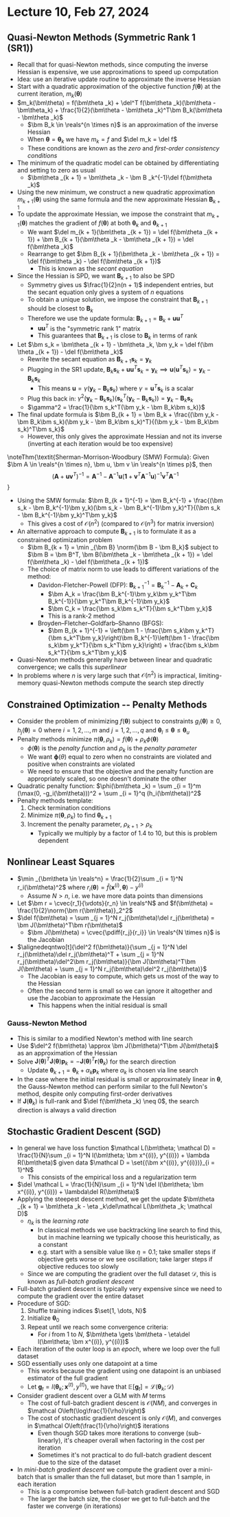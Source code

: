 # Lecture 10, Feb 27, 2024

## Quasi-Newton Methods (Symmetric Rank 1 (SR1))

* Recall that for quasi-Newton methods, since computing the inverse Hessian is expensive, we use approximations to speed up computation
* Idea: use an iterative update routine to approximate the inverse Hessian
* Start with a quadratic approximation of the objective function $f(\bm\theta)$ at the current iteration, $m_k(\bm\theta)$
* $m_k(\bm\theta) = f(\bm\theta _k) + \del^T f(\bm\theta _k)(\bm\theta - \bm\theta_k) + \frac{1}{2}(\bm\theta - \bm\theta _k)^T\bm B_k(\bm\theta - \bm\theta _k)$
	* $\bm B_k \in \reals^{n \times n}$ is an approximation of the inverse Hessian
	* When $\bm\theta = \bm\theta _k$ we have $m_k = f$ and $\del m_k = \del f$
	* These conditions are known as the *zero* and *first-order consistency conditions*
* The minimum of the quadratic model can be obtained by differentiating and setting to zero as usual
	* $\bm\theta _{k + 1} = \bm\theta _k - \bm B _k^{-1}\del f(\bm\theta _k)$
* Using the new minimum, we construct a new quadratic approximation $m_{k + 1}(\bm\theta)$ using the same formula and the new approximate Hessian $\bm B_{k + 1}$
* To update the approximate Hessian, we impose the constraint that $m_{k + 1}(\bm\theta)$ matches the gradient of $f(\bm\theta)$ at both $\bm\theta _k$ and $\bm\theta _{k + 1}$
	* We want $\del m_{k + 1}(\bm\theta _{k + 1}) = \del f(\bm\theta _{k + 1}) + \bm B_{k + 1}(\bm\theta _k - \bm\theta _{k + 1}) = \del f(\bm\theta _k)$
	* Rearrange to get $\bm B_{k + 1}(\bm\theta _k - \bm\theta _{k + 1}) = \del f(\bm\theta _k) - \del f(\bm\theta _{k + 1})$
		* This is known as the *secant equation*
* Since the Hessian is SPD, we want $\bm B_{k + 1}$ to also be SPD
	* Symmetry gives us $\frac{1}{2}n(n + 1)$ independent entries, but the secant equation only gives a system of $n$ equations
	* To obtain a unique solution, we impose the constraint that $\bm B_{k + 1}$ should be closest to $\bm B_k$
	* Therefore we use the update formula: $\bm B_{k + 1} = \bm B_k + \bm u\bm u^T$
		* $\bm u\bm u^T$ is the "symmetric rank 1" matrix
		* This guarantees that $\bm B_{k + 1}$ is close to $\bm B_k$ in terms of rank
* Let $\bm s_k = \bm\theta _{k + 1} - \bm\theta _k, \bm y_k = \del f(\bm \theta _{k + 1}) - \del f(\bm\theta _k)$
	* Rewrite the secant equation as $\bm B_{k + 1}\bm s_k = \bm y_k$
	* Plugging in the SR1 update, $\bm B_k\bm s_k + \bm u\bm u^T\bm s_k = \bm y_k \implies \bm u(\bm u^T\bm s_k) = \bm y_k - \bm B_k\bm s_k$
		* This means $\bm u = \gamma(\bm y_k - \bm B_k\bm s_k)$ where $\gamma = \bm u^T\bm s_k$ is a scalar
	* Plug this back in: $\gamma^2(\bm y_k - \bm B_k\bm s_k)(\bm s_k^T(\bm y_k - \bm B_k\bm s_k)) = \bm y_k - \bm B_k\bm s_k$
	* $\gamma^2 = \frac{1}{\bm s_k^T(\bm y_k - \bm B_k\bm s_k)}$
* The final update formula is $\bm B_{k + 1} = \bm B_k + \frac{(\bm y_k - \bm B_k\bm s_k)(\bm y_k - \bm B_k\bm s_k)^T}{(\bm y_k - \bm B_k\bm s_k)^T\bm s_k}$
	* However, this only gives the approximate Hessian and not its inverse (inverting at each iteration would be too expensive)

\noteThm{\textit{Sherman-Morrison-Woodbury (SMW) Formula}: Given $\bm A \in \reals^{n \times n}, \bm u, \bm v \in \reals^{n \times p}$, then $$(\bm A + \bm u\bm v^T)^{-1} = \bm A^{-1} - \bm A^{-1}\bm u(\bm 1 + \bm v^T\bm A^{-1}\bm u)^{-1}\bm v^T\bm A^{-1}$$}

* Using the SMW formula: $\bm B_{k + 1}^{-1} = \bm B_k^{-1} + \frac{(\bm s_k - \bm B_k^{-1}\bm y_k)(\bm s_k - \bm B_k^{-1}\bm y_k)^T}{(\bm s_k - \bm B_k^{-1}\bm y_k)^T\bm y_k}$
	* This gives a cost of $\mathcal O(n^2)$ (compared to $\mathcal O(n^3)$ for matrix inversion)
* An alternative approach to compute $\bm B_{k + 1}$ is to formulate it as a constrained optimization problem
	* $\bm B_{k + 1} = \min _{\bm B} \norm{\bm B - \bm B_k}$ subject to $\bm B = \bm B^T, \bm B(\bm\theta _k - \bm\theta _{k + 1}) = \del f(\bm\theta _k) - \del f(\bm\theta _{k + 1})$
	* The choice of matrix norm to use leads to different variations of the method:
		* Davidon-Fletcher-Powell (DFP): $\bm B_{k + 1}^{-1} = \bm B_k^{-1} - \bm A_k + \bm C_k$
			* $\bm A_k = \frac{\bm B_k^{-1}\bm y_k\bm y_k^T\bm B_k^{-1}}{\bm y_k^T\bm B_k^{-1}\bm y_k}$
			* $\bm C_k = \frac{\bm s_k\bm s_k^T}{\bm s_k^T\bm y_k}$
			* This is a rank-2 method
		* Broyden–Fletcher–Goldfarb–Shanno (BFGS):
			* $\bm B_{k + 1}^{-1} = \left(\bm 1 - \frac{\bm s_k\bm y_k^T}{\bm s_k^T\bm y_k}\right)\bm B_k^{-1}\left(\bm 1 - \frac{\bm s_k\bm y_k^T}{\bm s_k^T\bm y_k}\right) + \frac{\bm s_k\bm s_k^T}{\bm s_k^T\bm y_k}$
* Quasi-Newton methods generally have between linear and quadratic convergence; we calls this *superlinear*
* In problems where $n$ is very large such that $\mathcal O(n^2)$ is impractical, limiting-memory quasi-Newton methods compute the search step directly

## Constrained Optimization -- Penalty Methods

* Consider the problem of minimizing $f(\bm\theta)$ subject to constraints $g_i(\bm\theta) \geq 0, h_j(\bm\theta) = 0$ where $i = 1, 2, \dots, m$ and $j = 1, 2, \dots, q$ and $\bm\theta _l \leq \bm\theta \leq \bm\theta _u$
* Penalty methods minimize $\pi(\bm\theta, \rho _k) = f(\bm\theta) + \rho _k\phi(\bm\theta)$
	* $\phi(\bm\theta)$ is the *penalty function* and $\rho _k$ is the *penalty parameter*
	* We want $\bm\phi(\theta)$ equal to zero when no constraints are violated and positive when constraints are violated
	* We need to ensure that the objective and the penalty function are appropriately scaled, so one doesn't dominate the other
* Quadratic penalty function: $\phi(\bm\theta _k) = \sum _{i = 1}^m (\max(0, -g_i(\bm\theta)))^2 + \sum _{i = 1}^q (h_i(\bm\theta))^2$
* Penalty methods template:
	1. Check termination conditions
	2. Minimize $\pi(\bm\theta, \rho _k)$ to find $\bm\theta _{k + 1}$
	3. Increment the penalty parameter, $\rho _{k + 1} > \rho _k$
		* Typically we multiply by a factor of 1.4 to 10, but this is problem dependent

## Nonlinear Least Squares

* $\min _{\bm\theta \in \reals^n} = \frac{1}{2}\sum _{i = 1}^N r_i(\bm\theta)^2$ where $r_i(\bm\theta) = \hat f(\bm x^{(i)}, \bm\theta) - y^{(i)}$
	* Assume $N > n$, i.e. we have more data points than dimensions
* Let $\bm r = \cvec{r_1}{\vdots}{r_n} \in \reals^N$ and $f(\bm\theta) = \frac{1}{2}\norm{\bm r(\bm\theta)}_2^2$
* $\del f(\bm\theta) = \sum _{j = 1}^N r_j(\bm\theta)\del r_j(\bm\theta) = \bm J(\bm\theta)^T\bm r(\bm\theta)$
	* $\bm J(\bm\theta) = \cvec{\pdiff{r_j}{r_i}} \in \reals^{N \times n}$ is the Jacobian
* $\alignedeqntwo[t]{\del^2 f(\bm\theta)}{\sum _{j = 1}^N \del r_j(\bm\theta)\del r_j(\bm\theta)^T + \sum _{j = 1}^N r_j(\bm\theta)\del^2\bm r_j(\bm\theta)}{\bm J(\bm\theta)^T\bm J(\bm\theta) + \sum _{j = 1}^N r_j(\bm\theta)\del^2 r_j(\bm\theta)}$
	* The Jacobian is easy to compute, which gets us most of the way to the Hessian
	* Often the second term is small so we can ignore it altogether and use the Jacobian to approximate the Hessian
		* This happens when the initial residual is small

### Gauss-Newton Method

* This is similar to a modified Newton's method with line search
* Use $\del^2 f(\bm\theta) \approx \bm J(\bm\theta)^T\bm J(\bm\theta)$ as an approximation of the Hessian
* Solve $\bm J(\bm\theta)^T\bm J(\bm\theta)\bm p_k = -\bm J(\bm\theta)^T\bm r(\bm\theta _k)$ for the search direction
	* Update $\bm\theta _{k + 1} = \bm\theta _k + \alpha _k\bm p_k$ where $\alpha _k$ is chosen via line search
* In the case where the initial residual is small or approximately linear in $\bm\theta$, the Gauss-Newton method can perform similar to the full Newton's method, despite only computing first-order derivatives
* If $\bm J(\bm\theta _k)$ is full-rank and $\del f(\bm\theta _k) \neq 0$, the search direction is always a valid direction

## Stochastic Gradient Descent (SGD)

* In general we have loss function $\mathcal L(\bm\theta; \mathcal D) = \frac{1}{N}\sum _{i = 1}^N l(\bm\theta; \bm x^{(i)}, y^{(i)}) + \lambda R(\bm\theta)$ given data $\mathcal D = \set{(\bm x^{(i)}, y^{(i)})}_{i = 1}^N$
	* This consists of the empirical loss and a regularization term
* $\del \mathcal L = \frac{1}{N}\sum _{i = 1}^N \del l(\bm\theta; \bm x^{(i)}, y^{(i)}) + \lambda\del R(\bm\theta)$
* Applying the steepest descent method, we get the update $\bm\theta _{k + 1} = \bm\theta _k - \eta _k\del\mathcal L(\bm\theta _k; \mathcal D)$
	* $\eta _k$ is the *learning rate*
		* In classical methods we use backtracking line search to find this, but in machine learning we typically choose this heuristically, as a constant
		* e.g. start with a sensible value like $\eta = 0.1$; take smaller steps if objective gets worse or we see oscillation; take larger steps if objective reduces too slowly
	* Since we are computing the gradient over the full dataset $\mathcal D$, this is known as *full-batch gradient descent*
* Full-batch gradient descent is typically very expensive since we need to compute the gradient over the entire dataset
* Procedure of SGD:
	1. Shuffle training indices $\set{1, \dots, N}$
	2. Initialize $\bm\theta _0$
	3. Repeat until we reach some convergence criteria:
		* For $i$ from 1 to $N$, $\bm\theta \gets \bm\theta - \eta\del l(\bm\theta; \bm x^{(i)}, y^{(i)})$
* Each iteration of the outer loop is an *epoch*, where we loop over the full dataset
* SGD essentially uses only one datapoint at a time
	* This works because the gradient using one datapoint is an unbiased estimator of the full gradient
	* Let $\bm g_t = l(\bm \theta _k; \bm x^{(t)}, y^{(t)})$, we have that $\mathbb E[\bm g_t] = \mathcal L(\bm\theta _k; \mathcal D)$
* Consider gradient descent over a GLM with $M$ terms
	* The cost of full-batch gradient descent is $\mathcal O(NM)$, and converges in $\mathcal O\left(\log\frac{1}{\rho}\right)$
	* The cost of stochastic gradient descent is only $\mathcal O(M)$, and converges in $\mathcal O\left(\frac{1}{\rho}\right)$ iterations
		* Even though SGD takes more iterations to converge (sub-linearly), it's cheaper overall when factoring in the cost per iteration
		* Sometimes it's not practical to do full-batch gradient descent due to the size of the dataset
* In *mini-batch gradient descent* we compute the gradient over a mini-batch that is smaller than the full dataset, but more than 1 sample, in each iteration
	* This is a compromise between full-batch gradient descent and SGD
	* The larger the batch size, the closer we get to full-batch and the faster we converge (in iterations)

